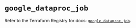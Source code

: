 # `google_dataproc_job`

Refer to the Terraform Registry for docs: [`google_dataproc_job`](https://registry.terraform.io/providers/hashicorp/google/6.42.0/docs/resources/dataproc_job).
